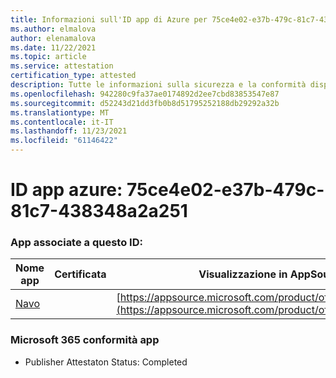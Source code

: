 ```yaml
---
title: Informazioni sull'ID app di Azure per 75ce4e02-e37b-479c-81c7-438348a2a251
ms.author: elmalova
author: elenamalova
ms.date: 11/22/2021
ms.topic: article
ms.service: attestation
certification_type: attested
description: Tutte le informazioni sulla sicurezza e la conformità disponibili per 75ce4e02-e37b-479c-81c7-438348a2a251.
ms.openlocfilehash: 942280c9fa37ae0174892d2ee7cbd83853547e87
ms.sourcegitcommit: d52243d21dd3fb0b8d51795252188db29292a32b
ms.translationtype: MT
ms.contentlocale: it-IT
ms.lasthandoff: 11/23/2021
ms.locfileid: "61146422"
---
```

# <a name="azure-app-id-75ce4e02-e37b-479c-81c7-438348a2a251"></a>ID app azure: 75ce4e02-e37b-479c-81c7-438348a2a251


### <a name="apps-associated-with-this-id"></a>App associate a questo ID:
| **Nome app** | **Certificata** | **Visualizzazione in AppSource** |
|--------------|---------------|-----------------------|
| [Navo](https://docs.microsoft.com/microsoft-365-app-certification/forward/WA200001047) |  | [https://appsource.microsoft.com/product/office/WA200001047](https://appsource.microsoft.com/product/office/WA200001047) |

### <a name="microsoft-365-app-compliance-status"></a>Microsoft 365 conformità app
- Publisher Attestaton Status: Completed
